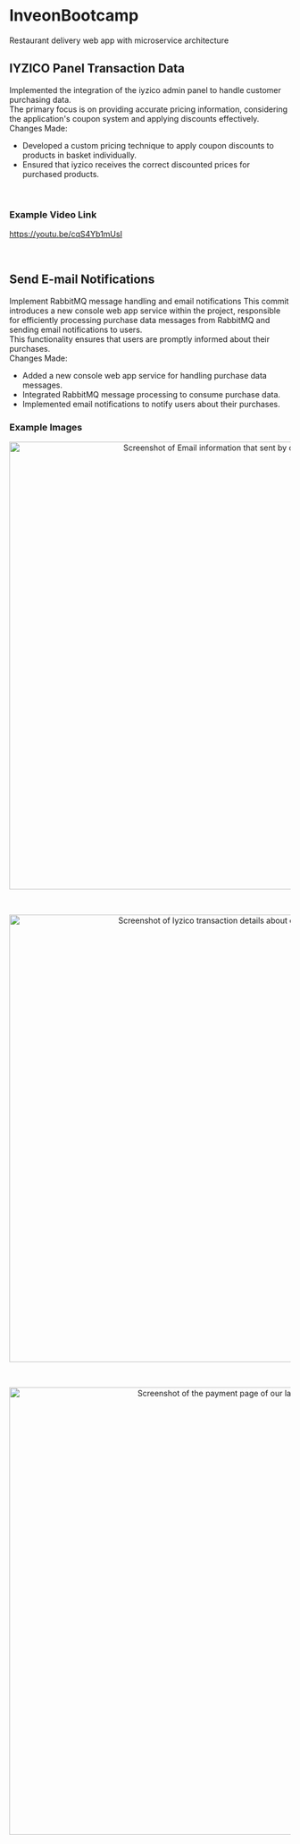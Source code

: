 # InveonBootcamp
Restaurant delivery web app with microservice architecture

## IYZICO Panel Transaction Data
Implemented the integration of the iyzico admin panel to handle customer purchasing data. <br/>
The primary focus is on providing accurate pricing information, considering the application's coupon system and applying discounts effectively.
<br/>
Changes Made:
- Developed a custom pricing technique to apply coupon discounts to products in basket individually.
- Ensured that iyzico receives the correct discounted prices for purchased products.
<br/>

### Example Video Link

https://youtu.be/cqS4Yb1mUsI

<br/>

## Send E-mail Notifications
Implement RabbitMQ message handling and email notifications
This commit introduces a new console web app service within the project, responsible for efficiently processing purchase data messages from RabbitMQ and sending email notifications to users.<br/> 
This functionality ensures that users are promptly informed about their purchases.
<br/>
Changes Made:
- Added a new console web app service for handling purchase data messages.
- Integrated RabbitMQ message processing to consume purchase data.
- Implemented email notifications to notify users about their purchases.

### Example Images
<p align="center">
  <img src="https://github.com/elifnurafsar/InveonBootcamp/assets/60623941/6b276fff-8026-42fe-981e-1b05a2afc272" width="800" alt="Screenshot of Email information that sent by our console app."/>
</p>
<br/>
<p align="center">
  <img src="https://github.com/elifnurafsar/InveonBootcamp/assets/60623941/925bcb03-e012-440c-9aad-f381133a475c" width="800" alt="Screenshot of Iyzico transaction details about our last purchase."/>
</p>
<br/>
<p align="center">
  <img src="https://github.com/elifnurafsar/InveonBootcamp/assets/60623941/a1ca7feb-d724-40bd-8ef8-3b0bd7acb816" width="800" alt="Screenshot of the payment page of our last purchase."/>
</p>





